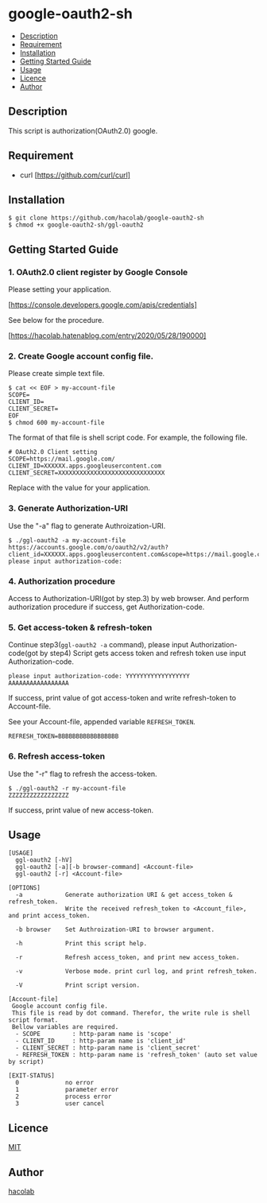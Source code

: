 # google-oauth2-sh

- [Description](#description)
- [Requirement](#requirement)
- [Installation](#installation)
- [Getting Started Guide](#getting-started-guide)
- [Usage](#usage)
- [Licence](#licence)
- [Author](#author)

## Description
This script is authorization(OAuth2.0) google.

## Requirement

- curl [https://github.com/curl/curl]

## Installation

```
$ git clone https://github.com/hacolab/google-oauth2-sh
$ chmod +x google-oauth2-sh/ggl-oauth2
```

## Getting Started Guide

### 1. OAuth2.0 client register by Google Console
Please setting your application.

[https://console.developers.google.com/apis/credentials]

See below for the procedure.

[https://hacolab.hatenablog.com/entry/2020/05/28/190000]

### 2. Create Google account config file.
Please create simple text file.

```
$ cat << EOF > my-account-file
SCOPE=
CLIENT_ID=
CLIENT_SECRET=
EOF
$ chmod 600 my-account-file
```

The format of that file is shell script code.
For example, the following file.

```
# OAuth2.0 Client setting
SCOPE=https://mail.google.com/
CLIENT_ID=XXXXXX.apps.googleusercontent.com
CLIENT_SECRET=XXXXXXXXXXXXXXXXXXXXXXXXXXXXXX
```

Replace with the value for your application.


### 3. Generate Authorization-URI
Use the "-a" flag to generate Authroization-URI.

```
$ ./ggl-oauth2 -a my-account-file
https://accounts.google.com/o/oauth2/v2/auth?client_id=XXXXXX.apps.googleusercontent.com&scope=https://mail.google.com/&response_type=code&access_type=offline&redirect_uri=urn:ietf:wg:oauth:2.0:oob
please input authorization-code:
```

### 4. Authorization procedure
Access to Authorization-URI(got by step.3) by web browser.
And perform authorization procedure
if success, get Authorization-code.

### 5. Get access-token & refresh-token

Continue step3(`ggl-oauth2 -a` command), please input Authorization-code(got by step4)
Script gets access token and refresh token use input Authorization-code.

```
please input authorization-code: YYYYYYYYYYYYYYYYYY
AAAAAAAAAAAAAAAAA
```

If success, print value of got access-token and write refresh-token to Account-file.

See your Account-file, appended variable `REFRESH_TOKEN`.

```
REFRESH_TOKEN=BBBBBBBBBBBBBBBBB
```

### 6. Refresh access-token
Use the "-r" flag to refresh the access-token.

```
$ ./ggl-oauth2 -r my-account-file
ZZZZZZZZZZZZZZZZZ
```

If success, print value of new access-token.

## Usage

```
[USAGE]
  ggl-oauth2 [-hV]
  ggl-oauth2 [-a][-b browser-command] <Account-file>
  ggl-oauth2 [-r] <Account-file>

[OPTIONS]
  -a            Generate authorization URI & get access_token & refresh_token.
                Write the received refresh_token to <Account_file>, and print access_token.

  -b browser    Set Authroization-URI to browser argument.

  -h            Print this script help.

  -r            Refresh access_token, and print new access_token.

  -v            Verbose mode. print curl log, and print refresh_token.

  -V            Print script version.

[Account-file]
 Google account config file.
 This file is read by dot command. Therefor, the write rule is shell script format.
 Bellow variables are required.
  - SCOPE         : http-param name is 'scope'
  - CLIENT_ID     : http-param name is 'client_id'
  - CLIENT_SECRET : http-param name is 'client_secret'
  - REFRESH_TOKEN : http-param name is 'refresh_token' (auto set value by script)

[EXIT-STATUS]
  0             no error
  1             parameter error
  2             process error
  3             user cancel
```

## Licence

[MIT](https://github.com/hacolab/google-oauth2-sh/LICENCE)


## Author

[hacolab](https://github.com/hacolab)

